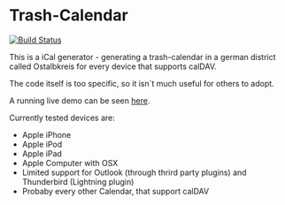Trash-Calendar
==============

[![Build Status](https://travis-ci.org/Busch/Trash-Calendar-Ostalbkreis.png?branch=master)](https://travis-ci.org/Busch/Trash-Calendar-Ostalbkreis)

This is a iCal generator - generating a trash-calendar in a german district called Ostalbkreis for every device that supports calDAV.

The code itself is too specific, so it isn`t much useful for others to adopt.

A running live demo can be seen [here](https://dav.datenschleuder.com/).

Currently tested devices are:

* Apple iPhone
* Apple iPod
* Apple iPad
* Apple Computer with OSX
* Limited support for Outlook (through thrird party plugins) and Thunderbird (Lightning plugin)
* Probaby every other Calendar, that support calDAV

